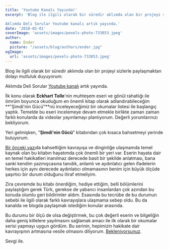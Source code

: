 ```yaml
---
title: 'Youtube Kanalı Yayında!'
excerpt: 'Blog ile ilgili olarak bir süredir aklımda olan bir projeyi sizlerle paylaşmaktan dolayı mutluluk duyuyorum:

Aklımda Deli Sorular Youtube kanalı artık yayında.'
date: '2018-02-01'
coverImage: 'assets/images/pexels-photo-733853.jpeg'
author:
  name: Ender
  picture: "/assets/blog/authors/ender.jpg"
ogImage:
  url: 'assets/images/pexels-photo-733853.jpeg'
---
```


Blog ile ilgili olarak bir süredir aklımda olan bir projeyi sizlerle paylaşmaktan dolayı mutluluk duyuyorum:

Aklımda Deli Sorular [Youtube kanalı](https://www.youtube.com/channel/UCq3wx4QmzkQP-hJRo5LOE6Q) artık yayında.

İlk konu olarak **Eckhart Tolle**'nin muhteşem eseri ve gönül rahatlığı ile ömrüm boyunca okuduğum en önemli kitap olarak adlandırabileceğim **"Şimdi'nin Gücü"**nü inceleyeceğimiz bir okumalar listesi ile başlangıç yaptık. Temelde bu eseri incelemeye devam etmekle birlikte zaman zaman farklı konularda da videolar yayınlamayı planlıyorum. Değerli yorumlarınızı bekliyorum.

Yeri gelmişken, "**Şimdi'nin Gücü**" kitabından çok kısaca bahsetmeyi yerinde buluyorum.

[Bir önceki yazı](http://www.aklimdadelisorular.org/simdi-yeni-seyler-soylemek-lazim/)da bahsettiğim kavrayışa ve dinginliğe ulaşmamda temel kaynak olan bu kitabın hayatımda çok önemli bir yeri var. Eserin hayata dair en temel hakikatleri inanılmaz derecede basit bir şekilde anlatması, bana sanki kendim yazmışcasına tanıdık, anlamlı ve aydınlatıcı gelen ifadelerin herkes için aynı derecede aydınlatıcı olmamasının benim için büyük ölçüde şaşırtıcı bir durum olduğunu itiraf etmeliyim.

Zira çevremde bu kitabı önerdiğim, hediye ettiğim, belli bölümlerini paylaştığım gerek Türk, gerekse de yabancı insanlardan çok azından bu konuda olumlu geri bildirimler aldım. Esasında bu tecrübe de bu durumun sebebi ile ilgili olarak farklı kavrayışlara ulaşmama sebep oldu. Bu da kanalda ve blogda paylaşmak istediğim konular arasında.

Bu durumu bir ölçü de olsa değiştirmek, bu çok değerli eserin ve bilgeliğin daha geniş kitlelere yayılmasını sağlamak amacı ile ilk olarak bir okumalar serisi yapmayı uygun gördüm. Bu serinin, hepimizin hakikate dair kavrayışının artmasına vesile olmasını diliyorum. [Bekleniyorsunuz](https://www.youtube.com/channel/UCq3wx4QmzkQP-hJRo5LOE6Q).

Sevgi ile.
